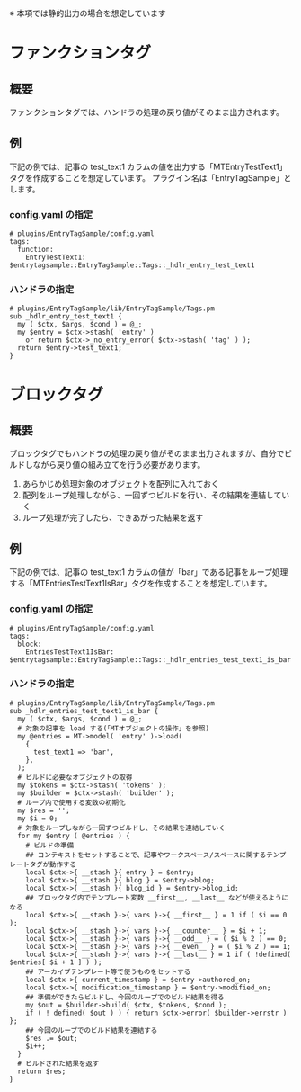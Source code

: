 ※ 本項では静的出力の場合を想定しています

# ファンクションタグ

## 概要

ファンクションタグでは、ハンドラの処理の戻り値がそのまま出力されます。

## 例

下記の例では、記事の test_text1 カラムの値を出力する「MTEntryTestText1」タグを作成することを想定しています。
プラグイン名は「EntryTagSample」とします。

### config.yaml の指定

```
# plugins/EntryTagSample/config.yaml
tags:
  function:
    EntryTestText1: $entrytagsample::EntryTagSample::Tags::_hdlr_entry_test_text1
```

### ハンドラの指定

```
# plugins/EntryTagSample/lib/EntryTagSample/Tags.pm
sub _hdlr_entry_test_text1 {
  my ( $ctx, $args, $cond ) = @_;
  my $entry = $ctx->stash( 'entry' )
    or return $ctx->_no_entry_error( $ctx->stash( 'tag' ) );
  return $entry->test_text1;
}
```

# ブロックタグ

## 概要

ブロックタグでもハンドラの処理の戻り値がそのまま出力されますが、自分でビルドしながら戻り値の組み立てを行う必要があります。

1. あらかじめ処理対象のオブジェクトを配列に入れておく
2. 配列をループ処理しながら、一回ずつビルドを行い、その結果を連結していく
3. ループ処理が完了したら、できあがった結果を返す

## 例

下記の例では、記事の test_text1 カラムの値が「bar」である記事をループ処理する「MTEntriesTestText1IsBar」タグを作成することを想定しています。

### config.yaml の指定

```
# plugins/EntryTagSample/config.yaml
tags:
  block:
    EntriesTestText1IsBar: $entrytagsample::EntryTagSample::Tags::_hdlr_entries_test_text1_is_bar
```

### ハンドラの指定

```
# plugins/EntryTagSample/lib/EntryTagSample/Tags.pm
sub _hdlr_entries_test_text1_is_bar {
  my ( $ctx, $args, $cond ) = @_;
  # 対象の記事を load する(「MTオブジェクトの操作」を参照)
  my @entries = MT->model( 'entry' )->load(
    {
      test_text1 => 'bar',
    },
  );
  # ビルドに必要なオブジェクトの取得
  my $tokens = $ctx->stash( 'tokens' );
  my $builder = $ctx->stash( 'builder' );
  # ループ内で使用する変数の初期化
  my $res = '';
  my $i = 0;
  # 対象をループしながら一回ずつビルドし、その結果を連結していく
  for my $entry ( @entries ) {
    # ビルドの準備
    ## コンテキストをセットすることで、記事やワークスペース/スペースに関するテンプレートタグが動作する
    local $ctx->{ __stash }{ entry } = $entry;
    local $ctx->{ __stash }{ blog } = $entry->blog;
    local $ctx->{ __stash }{ blog_id } = $entry->blog_id;
    ## ブロックタグ内でテンプレート変数 __first__, __last__ などが使えるようになる
    local $ctx->{ __stash }->{ vars }->{ __first__ } = 1 if ( $i == 0 );
    local $ctx->{ __stash }->{ vars }->{ __counter__ } = $i + 1;
    local $ctx->{ __stash }->{ vars }->{ __odd__ } = ( $i % 2 ) == 0;
    local $ctx->{ __stash }->{ vars }->{ __even__ } = ( $i % 2 ) == 1;
    local $ctx->{ __stash }->{ vars }->{ __last__ } = 1 if ( !defined( $entries[ $i + 1 ] ) );
    ## アーカイブテンプレート等で使うものをセットする
    local $ctx->{ current_timestamp } = $entry->authored_on;
    local $ctx->{ modification_timestamp } = $entry->modified_on;
    ## 準備ができたらビルドし、今回のループでのビルド結果を得る
    my $out = $builder->build( $ctx, $tokens, $cond );
    if ( ! defined( $out ) ) { return $ctx->error( $builder->errstr ) };
    ## 今回のループでのビルド結果を連結する
    $res .= $out;
    $i++;
  }
  # ビルドされた結果を返す
  return $res;
}
```
